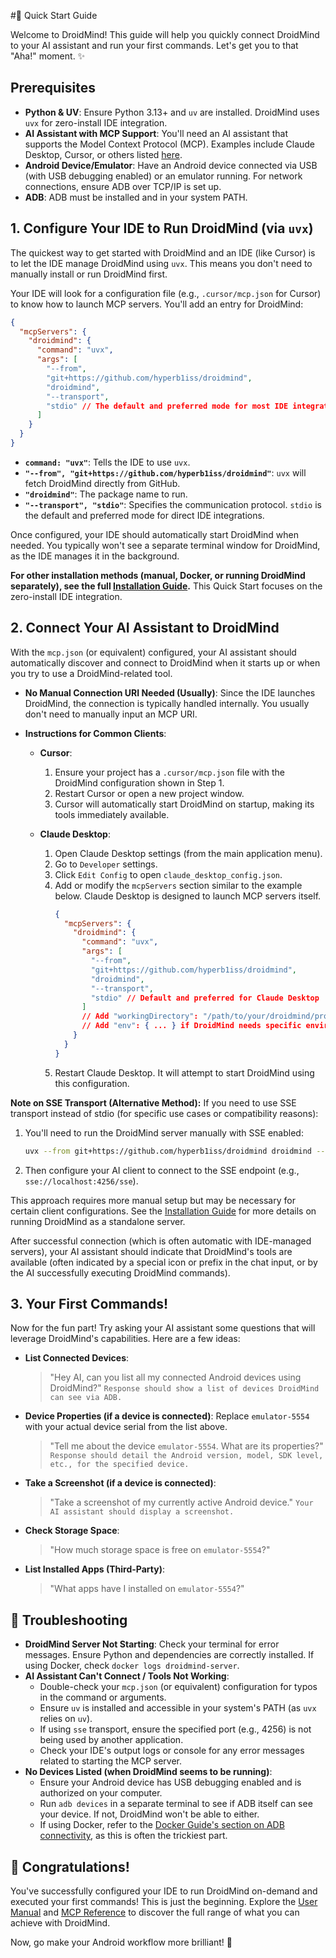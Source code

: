 #🚀 Quick Start Guide

Welcome to DroidMind! This guide will help you quickly connect DroidMind to your AI assistant and run your first commands. Let's get you to that "Aha!" moment. ✨

## Prerequisites

- **Python & UV**: Ensure Python 3.13+ and `uv` are installed. DroidMind uses `uvx` for zero-install IDE integration.
- **AI Assistant with MCP Support**: You'll need an AI assistant that supports the Model Context Protocol (MCP). Examples include Claude Desktop, Cursor, or others listed [here](https://modelcontextprotocol.io/clients).
- **Android Device/Emulator**: Have an Android device connected via USB (with USB debugging enabled) or an emulator running. For network connections, ensure ADB over TCP/IP is set up.
- **ADB**: ADB must be installed and in your system PATH.

## 1. Configure Your IDE to Run DroidMind (via `uvx`)

The quickest way to get started with DroidMind and an IDE (like Cursor) is to let the IDE manage DroidMind using `uvx`. This means you don't need to manually install or run DroidMind first.

Your IDE will look for a configuration file (e.g., `.cursor/mcp.json` for Cursor) to know how to launch MCP servers. You'll add an entry for DroidMind:

```json
{
  "mcpServers": {
    "droidmind": {
      "command": "uvx",
      "args": [
        "--from",
        "git+https://github.com/hyperb1iss/droidmind",
        "droidmind",
        "--transport",
        "stdio" // The default and preferred mode for most IDE integrations
      ]
    }
  }
}
```

- **`command: "uvx"`**: Tells the IDE to use `uvx`.
- **`"--from", "git+https://github.com/hyperb1iss/droidmind"`**: `uvx` will fetch DroidMind directly from GitHub.
- **`"droidmind"`**: The package name to run.
- **`"--transport", "stdio"`**: Specifies the communication protocol. `stdio` is the default and preferred mode for direct IDE integrations.

Once configured, your IDE should automatically start DroidMind when needed. You typically won't see a separate terminal window for DroidMind, as the IDE manages it in the background.

**For other installation methods (manual, Docker, or running DroidMind separately), see the full [Installation Guide](installation.md).** This Quick Start focuses on the zero-install IDE integration.

## 2. Connect Your AI Assistant to DroidMind

With the `mcp.json` (or equivalent) configured, your AI assistant should automatically discover and connect to DroidMind when it starts up or when you try to use a DroidMind-related tool.

- **No Manual Connection URI Needed (Usually)**: Since the IDE launches DroidMind, the connection is typically handled internally. You usually don't need to manually input an MCP URI.

- **Instructions for Common Clients**:

  - **Cursor**:

    1. Ensure your project has a `.cursor/mcp.json` file with the DroidMind configuration shown in Step 1.
    2. Restart Cursor or open a new project window.
    3. Cursor will automatically start DroidMind on startup, making its tools immediately available.

  - **Claude Desktop**:
    1. Open Claude Desktop settings (from the main application menu).
    2. Go to `Developer` settings.
    3. Click `Edit Config` to open `claude_desktop_config.json`.
    4. Add or modify the `mcpServers` section similar to the example below. Claude Desktop is designed to launch MCP servers itself.
       ```json
       {
         "mcpServers": {
           "droidmind": {
             "command": "uvx",
             "args": [
               "--from",
               "git+https://github.com/hyperb1iss/droidmind",
               "droidmind",
               "--transport",
               "stdio" // Default and preferred for Claude Desktop
             ]
             // Add "workingDirectory": "/path/to/your/droidmind/project" if needed
             // Add "env": { ... } if DroidMind needs specific environment variables
           }
         }
       }
       ```
    5. Restart Claude Desktop. It will attempt to start DroidMind using this configuration.

**Note on SSE Transport (Alternative Method):**
If you need to use SSE transport instead of stdio (for specific use cases or compatibility reasons):

1. You'll need to run the DroidMind server manually with SSE enabled:

   ```bash
   uvx --from git+https://github.com/hyperb1iss/droidmind droidmind --transport sse --host localhost --port 4256
   ```

2. Then configure your AI client to connect to the SSE endpoint (e.g., `sse://localhost:4256/sse`).

This approach requires more manual setup but may be necessary for certain client configurations. See the [Installation Guide](installation.md) for more details on running DroidMind as a standalone server.

After successful connection (which is often automatic with IDE-managed servers), your AI assistant should indicate that DroidMind's tools are available (often indicated by a special icon or prefix in the chat input, or by the AI successfully executing DroidMind commands).

## 3. Your First Commands!

Now for the fun part! Try asking your AI assistant some questions that will leverage DroidMind's capabilities. Here are a few ideas:

- **List Connected Devices**:

  > "Hey AI, can you list all my connected Android devices using DroidMind?"
  > `Response should show a list of devices DroidMind can see via ADB.`

- **Device Properties (if a device is connected)**:
  Replace `emulator-5554` with your actual device serial from the list above.

  > "Tell me about the device `emulator-5554`. What are its properties?"
  > `Response should detail the Android version, model, SDK level, etc., for the specified device.`

- **Take a Screenshot (if a device is connected)**:

  > "Take a screenshot of my currently active Android device."
  > `Your AI assistant should display a screenshot.`

- **Check Storage Space**:

  > "How much storage space is free on `emulator-5554`?"

- **List Installed Apps (Third-Party)**:
  > "What apps have I installed on `emulator-5554`?"

## 🤔 Troubleshooting

- **DroidMind Server Not Starting**: Check your terminal for error messages. Ensure Python and dependencies are correctly installed. If using Docker, check `docker logs droidmind-server`.
- **AI Assistant Can't Connect / Tools Not Working**:
  - Double-check your `mcp.json` (or equivalent) configuration for typos in the command or arguments.
  - Ensure `uv` is installed and accessible in your system's PATH (as `uvx` relies on `uv`).
  - If using `sse` transport, ensure the specified port (e.g., 4256) is not being used by another application.
  - Check your IDE's output logs or console for any error messages related to starting the MCP server.
- **No Devices Listed (when DroidMind seems to be running)**:
  - Ensure your Android device has USB debugging enabled and is authorized on your computer.
  - Run `adb devices` in a separate terminal to see if ADB itself can see your device. If not, DroidMind won't be able to either.
  - If using Docker, refer to the [Docker Guide's section on ADB connectivity](docker.md#connecting-to-adb-devices), as this is often the trickiest part.

## 🎉 Congratulations!

You've successfully configured your IDE to run DroidMind on-demand and executed your first commands! This is just the beginning. Explore the [User Manual](user_manual/index.md) and [MCP Reference](mcp-reference.md) to discover the full range of what you can achieve with DroidMind.

Now, go make your Android workflow more brilliant! 💫
